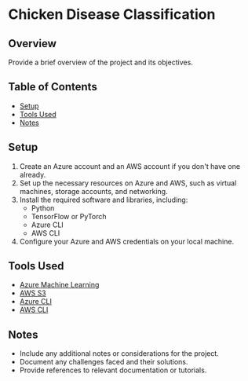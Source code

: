 # Chicken Disease Classification

## Overview
Provide a brief overview of the project and its objectives.

## Table of Contents
- [Setup](#setup)
- [Tools Used](#tools-used)
- [Notes](#notes)

## Setup
1. Create an Azure account and an AWS account if you don't have one already.
2. Set up the necessary resources on Azure and AWS, such as virtual machines, storage accounts, and networking.
3. Install the required software and libraries, including:
    - Python
    - TensorFlow or PyTorch
    - Azure CLI
    - AWS CLI
4. Configure your Azure and AWS credentials on your local machine.

## Tools Used
- [Azure Machine Learning](https://azure.microsoft.com/en-us/services/machine-learning/)
- [AWS S3](https://aws.amazon.com/s3/)
- [Azure CLI](https://docs.microsoft.com/en-us/cli/azure/?view=azure-cli-latest)
- [AWS CLI](https://aws.amazon.com/cli/)

## Notes
- Include any additional notes or considerations for the project.
- Document any challenges faced and their solutions.
- Provide references to relevant documentation or tutorials.